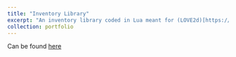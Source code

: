 ```yaml
---
title: "Inventory Library"
excerpt: "An inventory library coded in Lua meant for (LOVE2d)[https://love2d.org/wiki/Main_Page]"
collection: portfolio
---
```

Can be found [here](https://github.com/VVyv3rn/inventory)
